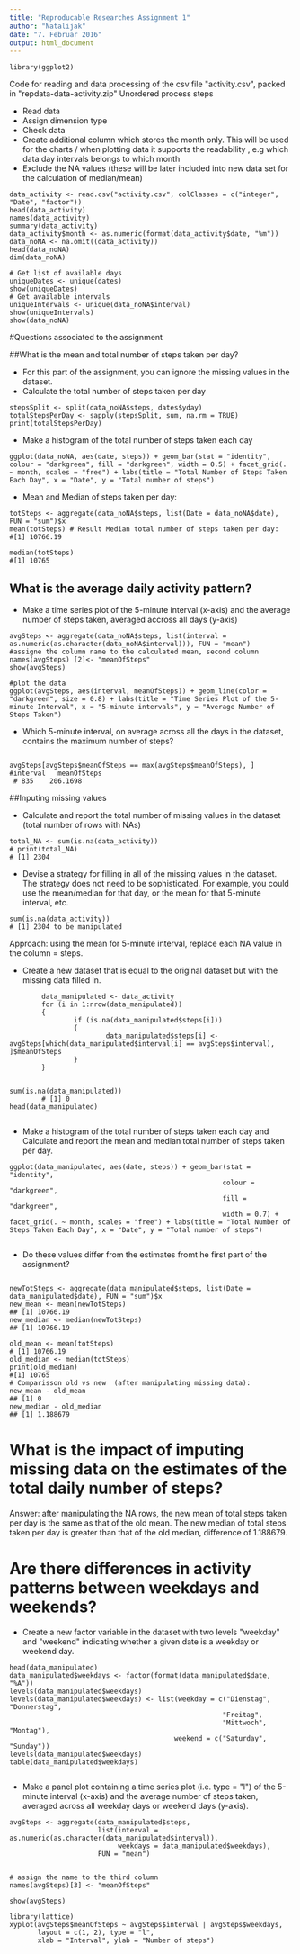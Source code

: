 ```yaml
---
title: "Reproducable Researches Assignment 1"
author: "Natalijak"
date: "7. Februar 2016"
output: html_document
---
```

```{r}
library(ggplot2)
```

Code for reading and data processing of the csv file "activity.csv", packed in "repdata-data-activity.zip"
Unordered process steps
* Read data 
* Assign dimension type
* Check data
* Create additional column which stores the month only. This will be used for the charts / when plotting data it supports the readability , e.g which data day intervals belongs to which month
* Exclude the NA values (these will be later included into new data set for the calculation of median/mean)
```{r}
data_activity <- read.csv("activity.csv", colClasses = c("integer", "Date", "factor"))
head(data_activity)
names(data_activity)
summary(data_activity)
data_activity$month <- as.numeric(format(data_activity$date, "%m"))
data_noNA <- na.omit((data_activity))
head(data_noNA)
dim(data_noNA)

# Get list of available days
uniqueDates <- unique(dates)
show(uniqueDates)
# Get available intervals
uniqueIntervals <- unique(data_noNA$interval)
show(uniqueIntervals)
show(data_noNA)

```

#Questions associated to the assignment

##What is the mean and total number of steps taken per day? 
* For this part of the assignment, you can ignore the missing values in the dataset.
* Calculate the total number of steps taken per day

```{r}
stepsSplit <- split(data_noNA$steps, dates$yday)
totalStepsPerDay <- sapply(stepsSplit, sum, na.rm = TRUE)
print(totalStepsPerDay)
```

* Make a histogram of the total number of steps taken each day

```{r}
ggplot(data_noNA, aes(date, steps)) + geom_bar(stat = "identity", colour = "darkgreen", fill = "darkgreen", width = 0.5) + facet_grid(. ~ month, scales = "free") + labs(title = "Total Number of Steps Taken Each Day", x = "Date", y = "Total number of steps")

```

* Mean and Median  of steps taken per day:

```{r}
totSteps <- aggregate(data_noNA$steps, list(Date = data_noNA$date), FUN = "sum")$x
mean(totSteps) # Result Median total number of steps taken per day:
#[1] 10766.19

median(totSteps)
#[1] 10765

```

## What is the average daily activity pattern?
* Make a time series plot of the 5-minute interval (x-axis) and the average number of steps taken, averaged accross all days (y-axis)

```{r}
avgSteps <- aggregate(data_noNA$steps, list(interval = as.numeric(as.character(data_noNA$interval))), FUN = "mean")
#assigne the column name to the calculated mean, second column
names(avgSteps) [2]<- "meanOfSteps"
show(avgSteps)  

#plot the data
ggplot(avgSteps, aes(interval, meanOfSteps)) + geom_line(color = "darkgreen", size = 0.8) + labs(title = "Time Series Plot of the 5-minute Interval", x = "5-minute intervals", y = "Average Number of Steps Taken")
```


* Which 5-minute interval, on average across all the days in the dataset, contains the maximum number of steps?

```{r}

avgSteps[avgSteps$meanOfSteps == max(avgSteps$meanOfSteps), ]
#interval   meanOfSteps
 # 835    206.1698

```

##Inputing missing values
* Calculate and report the total number of missing values in the dataset (total number of rows with NAs)

```{r}
total_NA <- sum(is.na(data_activity))
# print(total_NA)
# [1] 2304
```

* Devise a strategy for filling in all of the missing values in the dataset. The strategy does not need to be  sophisticated. 
For example, you could use the mean/median for that day, or the mean for that 5-minute interval, etc.

```{r}
sum(is.na(data_activity))
# [1] 2304 to be manipulated

```

Approach: using the mean for 5-minute interval, replace each NA value in the column = steps.
        
* Create a new dataset that is equal to the original dataset but with the missing data filled in.

```{r}
        data_manipulated <- data_activity 
        for (i in 1:nrow(data_manipulated)) 
        {
                if (is.na(data_manipulated$steps[i])) 
                {
                        data_manipulated$steps[i] <- avgSteps[which(data_manipulated$interval[i] == avgSteps$interval), ]$meanOfSteps
                }
        }
        
        
sum(is.na(data_manipulated))
        # [1] 0 
head(data_manipulated)          
        
```

* Make a histogram of the total number of steps taken each day and Calculate and report the mean and median total number of steps taken per day. 

```{r}
ggplot(data_manipulated, aes(date, steps)) + geom_bar(stat = "identity",
                                                     colour = "darkgreen",
                                                     fill = "darkgreen",
                                                     width = 0.7) + facet_grid(. ~ month, scales = "free") + labs(title = "Total Number of Steps Taken Each Day", x = "Date", y = "Total number of steps")
        
```        
     
* Do these values differ from the estimates fromt he first part of the assignment?
```{r}

newTotSteps <- aggregate(data_manipulated$steps, list(Date = data_manipulated$date), FUN = "sum")$x
new_mean <- mean(newTotSteps)
## [1] 10766.19
new_median <- median(newTotSteps)
## [1] 10766.19

old_mean <- mean(totSteps)
# [1] 10766.19
old_median <- median(totSteps)
print(old_median)
#[1] 10765
# Comparisson old vs new  (after manipulating missing data):
new_mean - old_mean
## [1] 0
new_median - old_median
## [1] 1.188679

```        

# What is the impact of imputing  missing data on the estimates of the total daily number of steps?
Answer: after manipulating the NA rows, the new mean of total steps taken per day is the same as that of the old mean. The new median of total steps taken per day is greater than that of the old median, difference of 1.188679.


# Are there differences in activity patterns between weekdays and weekends?
* Create a new factor variable in the dataset with two levels  "weekday" and "weekend" indicating whether a given date is a weekday or weekend day.

```{r}
head(data_manipulated)
data_manipulated$weekdays <- factor(format(data_manipulated$date, "%A"))
levels(data_manipulated$weekdays)
levels(data_manipulated$weekdays) <- list(weekday = c("Dienstag", "Donnerstag",
                                                     "Freitag", 
                                                     "Mittwoch", "Montag"),
                                         weekend = c("Saturday", "Sunday"))
levels(data_manipulated$weekdays)
table(data_manipulated$weekdays)


```

* Make a panel plot containing a time series plot (i.e. type = "l") of the 5-minute interval (x-axis) and the average number of steps taken, averaged across all weekday days or weekend days (y-axis).

```{r}
avgSteps <- aggregate(data_manipulated$steps, 
                      list(interval = as.numeric(as.character(data_manipulated$interval)), 
                           weekdays = data_manipulated$weekdays),
                      FUN = "mean")


# assign the name to the third column
names(avgSteps)[3] <- "meanOfSteps"

show(avgSteps)

library(lattice)
xyplot(avgSteps$meanOfSteps ~ avgSteps$interval | avgSteps$weekdays, 
       layout = c(1, 2), type = "l", 
       xlab = "Interval", ylab = "Number of steps")

```
